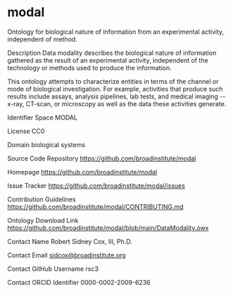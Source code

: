 # modal
Ontology for biological nature of information from an experimental activity, independent of method.

Description
Data modality describes the biological nature of information gathered as the result of an experimental activity, independent of the technology or methods used to produce the information.

This ontology attempts to characterize entities in terms of the channel or mode of biological investigation. For example, activities that produce such results include assays, analysis pipelines, lab tests, and medical imaging -- x-ray, CT-scan, or microscopy as well as the data these activities generate.

Identifier Space
MODAL

License
CC0

Domain
biological systems

Source Code Repository
https://github.com/broadinstitute/modal

Homepage
https://github.com/broadinstitute/modal

Issue Tracker
https://github.com/broadinstitute/modal/issues

Contribution Guidelines
https://github.com/broadinstitute/modal/CONTRIBUTING.md

Ontology Download Link
https://github.com/broadinstitute/modal/blob/main/DataModality.owx

Contact Name
Robert Sidney Cox, III, Ph.D.

Contact Email
sidcox@broadinstitute.org

Contact GitHub Username
rsc3

Contact ORCID Identifier
0000-0002-2009-6236
